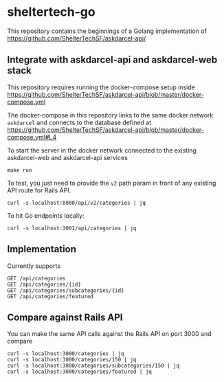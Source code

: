 # sheltertech-go

This repository contains the beginnings of a Golang implementation of  https://github.com/ShelterTechSF/askdarcel-api/

## Integrate with askdarcel-api and askdarcel-web stack

This repository requires running the docker-compose setup inside https://github.com/ShelterTechSF/askdarcel-api/blob/master/docker-compose.yml

The docker-compose in this repository links to the same docker network `askdarcel` and connects to the database defined at https://github.com/ShelterTechSF/askdarcel-api/blob/master/docker-compose.yml#L4

To start the server in the docker network connected to the existing askdarcel-web and askdarcel-api services
```
make run
```
To test, you just need to provide the `v2` path param in front of any existing API route for Rails API.
```
curl -s localhost:8080/api/v2/categories | jq
```
To hit Go endpoints locally:
```
curl -s localhost:3001/api/categories | jq
```

## Implementation

Currently supports
```
GET /api/categories
GET /api/categories/{id}
GET /api/categories/subcategories/{id}
GET /api/categories/featured
```

## Compare against Rails API
You can make the same API calls against the Rails API on port 3000 and compare
```
curl -s localhost:3000/categories | jq 
curl -s localhost:3000/categories/150 | jq 
curl -s localhost:3000/categories/subcategories/150 | jq 
curl -s localhost:3000/categories/featured | jq 
```